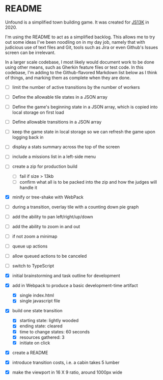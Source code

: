 # README

Unfound is a simplified town building game. It was created for [JS13K](https://js13kgames.com/) in 2020.

I'm using the README to act as a simplified backlog. This allows me to try out some ideas I've been noodling on in my day job, namely that with judicious use of text files and Git, tools such as Jira or even Github's Issues screen can be irrelevant.

In a larger scale codebase, I most likely would document work to be done using other means, such as Gherkin feature files or test code. In this codebase, I'm adding to the Github-flavored Markdown list below as I think of things, and marking them as complete when they are done.

- [ ] limit the number of active transitions by the number of workers
- [ ] Define the allowable tile states in a JSON array
- [ ] Define the game's beginning state in a JSON array, which is copied into local storage on first load
- [ ] Define allowable transitions in a JSON array
- [ ] keep the game state in local storage so we can refresh the game upon logging back in
- [ ] display a stats summary across the top of the screen
- [ ] include a missions list in a left-side menu
- [ ] create a zip for production build
    - [ ] fail if size > 13kb
    - [ ] confirm what all is to be packed into the zip and how the judges will handle it
- [X] minify or tree-shake with WebPack
- [ ] during a transition, overlay tile with a counting down pie graph
- [ ] add the ability to pan left/right/up/down
- [ ] add the ability to zoom in and out
- [ ] if not zoom a minimap
- [ ] queue up actions
- [ ] allow queued actions to be canceled
- [ ] switch to TypeScript

- [X] initial brainstorming and task outline for development
- [X] add in Webpack to produce a basic development-time artifact
    - [X] single index.html
    - [X] single javascript file
- [X] build one state transition
    - [X] starting state: lightly wooded
    - [X] ending state: cleared
    - [X] time to change states: 60 seconds
    - [X] resources gathered: 3
    - [X] initiate on click
- [X] create a README
- [X] introduce transition costs, i.e. a cabin takes 5 lumber
- [X] make the viewport in 16 X 9 ratio, around 1000px wide
